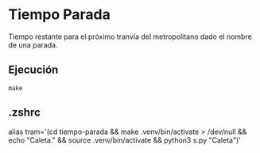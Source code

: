 # Tiempo Parada

Tiempo restante para el próximo tranvía del metropolitano
dado el nombre de una parada.

## Ejecución

`make`

## .zshrc

alias tram='(cd tiempo-parada && make .venv/bin/activate > /dev/null && echo "Caleta." && source .venv/bin/activate && python3 s.py "Caleta")'
